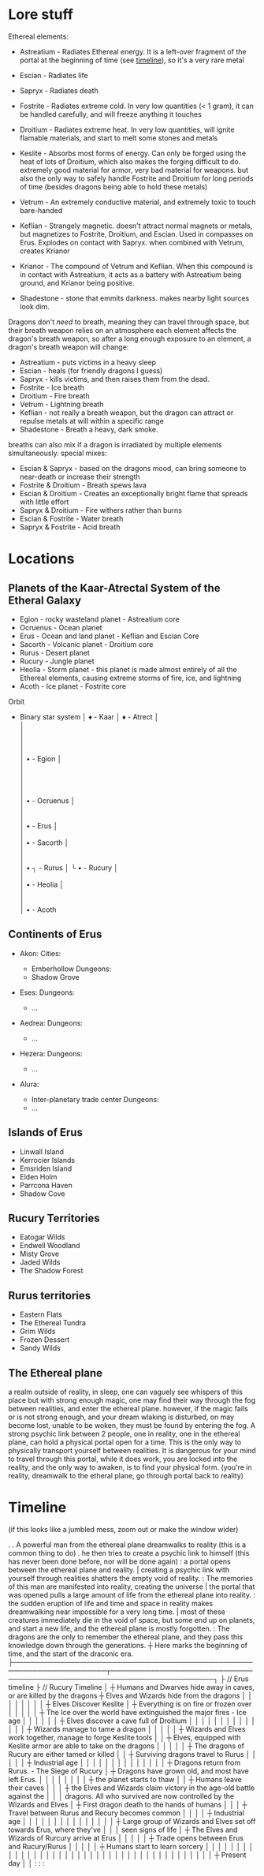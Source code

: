 

# Lore stuff

Ethereal elements:
- Astreatium - Radiates Ethereal energy. It is a left-over fragment of the portal at the beginning of time (see [timeline](#timeline)), so it's a very rare metal
- Escian - Radiates life
- Sapryx - Radiates death
- Fostrite - Radiates extreme cold. In very low quantities (< 1 gram), it can be handled carefully, and will freeze anything it touches
- Droitium - Radiates extreme heat. In very low quantities, will ignite flamable materials, and start to melt some stones and metals

- Keslite - Absorbs most forms of energy. Can only be forged using the heat of lots of Droitium, which also makes the forging difficult to do.
            extremely good material for armor, very bad material for weapons. but also the only way to safely handle Fostrite and Droitium for long periods of time 
            (besides dragons being able to hold these metals)

- Vetrum - An extremely conductive material, and extremely toxic to touch bare-handed
- Keflian - Strangely magnetic. doesn't attract normal magnets or metals, but magnetizes to Fostrite, Droitium, and Escian. Used in compasses on Erus.
            Explodes on contact with Sapryx. when combined with Vetrum, creates Krianor

- Krianor - The compound of Vetrum and Keflian. When this compound is in contact with Astreatium, it acts as a battery with Astreatium being ground,
            and Krianor being positive.

- Shadestone - stone that emmits darkness. makes nearby light sources look dim.


Dragons don't *need* to breath, meaning they can travel through space, but their breath weapon relies on an atmosphere
each element affects the dragon's breath weapon,
so after a long enough exposure to an element, a dragon's breath weapon will change:
- Astreatium - puts victims in a heavy sleep
- Escian - heals (for friendly dragons I guess)
- Sapryx - kills victims, and then raises them from the dead.
- Fostrite - Ice breath
- Droitium - Fire breath
- Vetrum - Lightning breath
- Keflian - not really a breath weapon, but the dragon can attract or repulse metals at will within a specific range
- Shadestone - Breath a heavy, dark smoke.

breaths can also mix if a dragon is irradiated by multiple elements simultaneously.
special mixes:
- Escian & Sapryx - based on the dragons mood, can bring someone to near-death or increase their strength
- Fostrite & Droitium - Breath spews lava
- Escian & Droitium - Creates an exceptionally bright flame that spreads with little effort
- Sapryx & Droitium - Fire withers rather than burns
- Escian & Fostrite - Water breath
- Sapryx & Fostrite - Acid breath




# Locations

## Planets of the Kaar-Atrectal System of the Etheral Galaxy
- Egion - rocky wasteland planet - Astreatium core
- Ocruenus - Ocean planet
- Erus - Ocean and land planet - Keflian and Escian Core
- Sacorth - Volcanic planet - Droitium core
- Rurus - Desert planet
- Rucury - Jungle planet
- Heolia - Storm planet - this planet is made almost entirely of all the Ethereal elements, causing extreme storms of fire, ice, and lightning
- Acoth - Ice planet - Fostrite core

Orbit
- Binary star system
│             ♦ - Kaar
│               ♦ - Atrect
│              
│              
│              
│              
│              
│              • - Egion
│              
│              
│              
│              
│              
│              • - Ocruenus
│              
│              
│              
│              • - Erus
│              
│              
│              • - Sacorth
│              
│              
│              
│             • ┐ - Rurus
│             └ • - Rucury
│              
│              
│              • - Heolia
│              
│              
│              
│              • - Acoth


## Continents of Erus
- Akon:
  Cities:
  - Emberhollow
  Dungeons:
  - Shadow Grove

- Eses:
  Dungeons:
  - ...

- Aedrea:
  Dungeons:
  - ...

- Hezera:
  Dungeons:
  - ...

- Alura:
  - Inter-planetary trade center
  Dungeons:
  - ...


## Islands of Erus
- Linwall Island
- Kerrocier Islands
- Emsriden Island
- Elden Holm
- Parrcona Haven
- Shadow Cove


## Rucury Territories
- Eatogar Wilds
- Endwell Woodland
- Misty Grove
- Jaded Wilds
- The Shadow Forest


## Rurus territories
- Eastern Flats
- The Ethereal Tundra
- Grim Wilds
- Frozen Dessert
- Sandy Wilds



## The Ethereal plane
a realm outside of reality, in sleep, one can vaguely see whispers of this place
but with strong enough magic, one may find their way through the fog between realities, and enter the ethereal plane.
however, if the magic fails or is not strong enough, and your dream wlaking is disturbed, on may become lost, unable to be woken, they must be found by entering the fog.
A strong psychic link between 2 people, one in reality, one in the ethereal plane, can hold a physical portal open for a time. This is the only way to physically transport yourself between realities.
It is dangerous for your mind to travel through this portal, while it does work, you are locked into the reality, and the only way to awaken, is to find your physical form. (you're in reality, dreamwalk to the etheral plane, go through portal back to reality)


# Timeline

(if this looks like a jumbled mess, zoom out or make the window wider)

.
. A powerful man from the ethereal plane dreamwalks to reality (this is a common thing to do)
. he then tries to create a psychic link to himself (this has never been done before, nor will be done again)
: a portal opens between the ethereal plane and reality.
| creating a psychic link with yourself through realities shatters the empty void of reality.
: The memories of this man are manifested into reality, creating the universe
| the portal that was opened pulls a large amount of life from the ethereal plane into reality.
: the sudden eruption of life and time and space in reality makes dreamwalking near impossible for a very long time.
| most of these creatures immediately die in the void of space, but some end up on planets, and start a new life, and the ethereal plane is mostly forgotten.
: The dragons are the only to remember the ethereal plane, and they pass this knowledge down through the generations.
┼ Here marks the beginning of time, and the start of the draconic era.
├─────────────────────────────────────────────────────────────────────┬───────────────────────────────────────────────────────────────────────┐
├ // Erus timeline                                                    ├ // Rucury Timeline                                                    │
┼ Humans and Dwarves hide away in caves, or are killed by the dragons ┼ Elves and Wizards hide from the dragons                               │
│                                                                     │                                                                       │
│                                                                     │                                                                       │
│                                                                     ┼ Elves Discover Keslite                                                │
┼ Everything is on fire or frozen over                                │                                                                       │
│                                                                     │                                                                       │
┼ The Ice over the world have extinguished the major fires - Ice age  │                                                                       │
│                                                                     │                                                                       │
│                                                                     ┼ Elves discover a cave full of Droitium                                │
│                                                                     │                                                                       │
│                                                                     │                                                                       │
│                                                                     │                                                                       │
│                                                                     │                                                                       │
│                                                                     ┼ Wizards manage to tame a dragon                                       │
│                                                                     │                                                                       │
│                                                                     ┼ Wizards and Elves work together, manage to forge Keslite tools        │
│                                                                     ┼ Elves, equipped with Keslite armor are able to take on the dragons    │
│                                                                     │                                                                       │
│                                                                     ┼ The dragons of Rucury are either tamed or killed                      │
│                                                                     ┼ Surviving dragons travel to Rurus                                     │
│                                                                     │                                                                       │
│                                                                     ┼ Industrial age                                                        │
│                                                                     │                                                                       │
│                                                                     │                                                                       │
│                                                                     │                                                                       │
│                                                                     │                                                                       │
│                                                                     ┼ Dragons return from Rurus. - The Siege of Rucury                      │
┼ Dragons have grown old, and most have left Erus.                    │                                                                       │
│                                                                     │                                                                       │
│                                                                     │                                                                       │
┼ the planet starts to thaw                                           │                                                                       │
┼ Humans leave their caves                                            │                                                                       │
│                                                                     ┼ the Elves and Wizards claim victory in the age-old battle against the │
│                                                                     │ dragons. All who survived are now controlled by the Wizards and Elves │
┼ First dragon death to the hands of humans                           │                                                                       │
│                                                                     ┼ Travel between Rurus and Recury becomes common                        │
│                                                                     │                                                                       │
┼ Industrial age                                                      │                                                                       │
│                                                                     │                                                                       │
│                                                                     │                                                                       │
│                                                                     │                                                                       │
│                                                                     │                                                                       │
│                                                                     ┼ Large group of Wizards and Elves set off towards Erus, where they've  │
│                                                                     │ seen signs of life                                                    │
┼ The Elves and Wizards of Rurcury arrive at Erus                     │                                                                       │
│                                                                     │                                                                       │
┼ Trade opens between Erus and Rucury/Rurus                           │                                                                       │
│                                                                     │                                                                       │
┼ Humans start to learn sorcery                                       │                                                                       │
│                                                                     │                                                                       │
│                                                                     │                                                                       │
│                                                                     │                                                                       │
│                                                                     │                                                                       │
│                                                                     │                                                                       │
│                                                                     │                                                                       │
│                                                                     │                                                                       │
│                                                                     │                                                                       │
│                                                                     │                                                                       │
│                                                                     │                                                                       │
│                                                                     │                                                                       │
│                                                                     │                                                                       │
│                                                                     │                                                                       │
┼ Present day                                                         │                                                                       │
:                                                                     :                                                                       :







